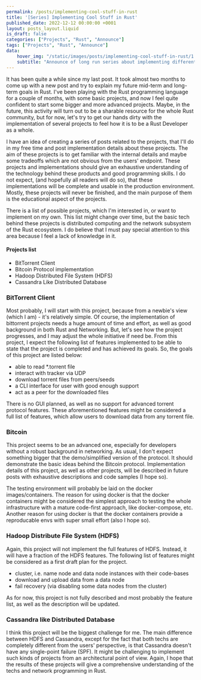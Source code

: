 ```yaml
---
permalink: /posts/implementing-cool-stuff-in-rust
title: '[Series] Implementing Cool Stuff in Rust'
published_date: 2022-12-12 00:00:00 +0001
layout: posts_layout.liquid
is_draft: false
categories: ["Projects", "Rust", "Announce"]
tags: ["Projects", "Rust", "Announce"]
data: 
    hover_img: "/static/images/posts/implementing-cool-stuff-in-rust/1.jpg"
    subtitle: "Announce of long run series about implementing different techs in Rust "
---
```


It has been quite a while since my last post. It took almost two months to come up with a new post and try to explain my future mid-term and long-term goals in Rust. I've been playing with the Rust programming language for a couple of months, with some basic projects, and now I feel quite confident to start some bigger and more advanced projects. Maybe, in the future, this activity will turn out to be a sharable resource for the whole Rust community, but for now, let's try to get our hands dirty with the implementation of several projects to feel how it is to be a Rust Developer as a whole.

I have an idea of creating a series of posts related to the projects, that I'll do in my free time and post implementation details about these projects. The aim of these projects is to get familiar with the internal details and maybe some tradeoffs which are not obvious from the users' endpoint. These projects and implementations should give an exhaustive understanding of the technology behind these products and good programming skills. I do not expect, (and hopefully all readers will do so), that these implementations will be complete and usable in the production environment. Mostly, these projects will never be finished, and the main purpose of them is the educational aspect of the projects.

There is a list of possible projects, which I'm interested in, or want to implement on my own. This list might change over time, but the basic tech behind these projects is distributed computing and the network subsystem of the Rust ecosystem. I do believe that I must pay special attention to this area because I feel a lack of knowledge in it.

#### Projects list

- BitTorrent Client
- Bitcoin Protocol implementation 
- Hadoop Distributed File System (HDFS)
- Cassandra Like Distributed Database 


### BitTorrent Client

Most probably, I will start with this project, because from a newbie's view (which I am) - it's relatively simple. Of course, the implementation of bittorrent projects needs a huge amount of time and effort, as well as good background in both Rust and Networking. But, let's see how the project progresses, and I may adjust the whole initiative if need be. From this project, I expect the following list of features implemented to be able to state that the project is completed and has achieved its goals. So, the goals of this project are listed below:

- able to read *.torrent file
- interact with tracker via UDP
- download torrent files from peers/seeds
- a CLI interface for user with good enough support
- act as a peer for the downloaded files

There is no GUI planned, as well as no support for advanced torrent protocol features. These aforementioned features might be considered a full list of features, which allow users to download data from any torrent file.


### Bitcoin

This project seems to be an advanced one, especially for developers without a robust background in networking. As usual, I don't expect something bigger that the demo/simplified version of the protocol. It should demonstrate the basic ideas behind the Bitcoin protocol. Implementation details of this project, as well as other projects, will be described in future posts with exhaustive descriptions and code samples (I hope so). 

The testing environment will probably be laid on the docker images/containers. The reason for using docker is that the docker containers might be considered the simplest approach to testing the whole infrastructure with a mature code-first approach, like docker-compose, etc. Another reason for using docker is that the docker containers provide a reproducable envs with super small effort (also I hope so).


### Hadoop Distribute File System (HDFS)

Again, this project will not implement the full features of HDFS. Instead, it will have a fraction of the HDFS features. The following list of features might be considered as a first draft plan for the project.

- cluster, i.e. name node and data node instances with their code-bases
- download and upload data from a data node
- fail recovery (via disabling some data nodes from the cluster)

As for now, this project is not fully described and most probably the feature list, as well as the description will be updated.

### Cassandra like Distributed Database

I think this project will be the biggest challenge for me. The main difference between HDFS and Cassandra, except for the fact that both techs are completely different from the users' perspective, is that Cassandra doesn't have any single-point failure (SPF). It might be challenging to implement such kinds of projects from an architectural point of view. Again, I hope that the results of these projects will give a comprehensive understanding of the techs and network programming in Rust.